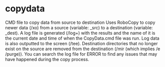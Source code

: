 # copydata
CMD file to copy data from source to destination
Uses RoboCopy to copy newer data (/xo) from a source (variable: _src) to a destination (variable: _dest).
A log file is generated (/log+) with the results and the name of it is the current date and time of when the CopyData.cmd file was run.
Log data is also outputted to the screen (/tee).
Destination directories that no longer exist on the source are removed from the destination (/mir (which implies /e /purge)).
You can search the log file for ERROR to find any issues that may have happened during the copy process.
